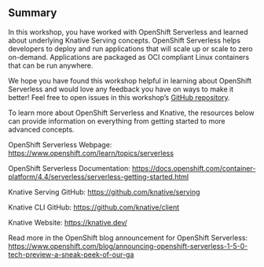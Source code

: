 ## Summary
In this workshop, you have worked with OpenShift Serverless and learned about underlying Knative Serving concepts. OpenShift Serverless helps developers to deploy and run applications that will scale up or scale to zero on-demand. Applications are packaged as OCI compliant Linux containers that can be run anywhere.

We hope you have found this workshop helpful in learning about OpenShift Serverless and would love any feedback you have on ways to make it better! Feel free to open issues in this workshop’s [GitHub repository](https://github.com/openshift-labs/learn-katacoda).

To learn more about OpenShift Serverless and Knative, the resources below can provide information on everything from getting started to more advanced concepts.

OpenShift Serverless Webpage: https://www.openshift.com/learn/topics/serverless

OpenShift Serverless Documentation: https://docs.openshift.com/container-platform/4.4/serverless/serverless-getting-started.html

Knative Serving GitHub: https://github.com/knative/serving

Knative CLI GitHub: https://github.com/knative/client

Knative Website: https://knative.dev/

Read more in the OpenShift blog announcement for OpenShift Serverless: https://www.openshift.com/blog/announcing-openshift-serverless-1-5-0-tech-preview-a-sneak-peek-of-our-ga

